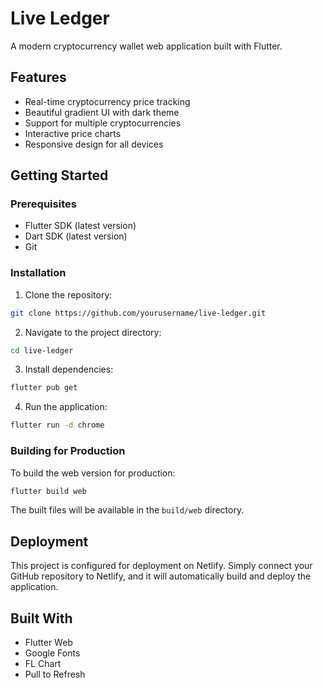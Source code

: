 # Live Ledger

A modern cryptocurrency wallet web application built with Flutter.

## Features

- Real-time cryptocurrency price tracking
- Beautiful gradient UI with dark theme
- Support for multiple cryptocurrencies
- Interactive price charts
- Responsive design for all devices

## Getting Started

### Prerequisites

- Flutter SDK (latest version)
- Dart SDK (latest version)
- Git

### Installation

1. Clone the repository:
```bash
git clone https://github.com/yourusername/live-ledger.git
```

2. Navigate to the project directory:
```bash
cd live-ledger
```

3. Install dependencies:
```bash
flutter pub get
```

4. Run the application:
```bash
flutter run -d chrome
```

### Building for Production

To build the web version for production:

```bash
flutter build web
```

The built files will be available in the `build/web` directory.

## Deployment

This project is configured for deployment on Netlify. Simply connect your GitHub repository to Netlify, and it will automatically build and deploy the application.

## Built With

- Flutter Web
- Google Fonts
- FL Chart
- Pull to Refresh 